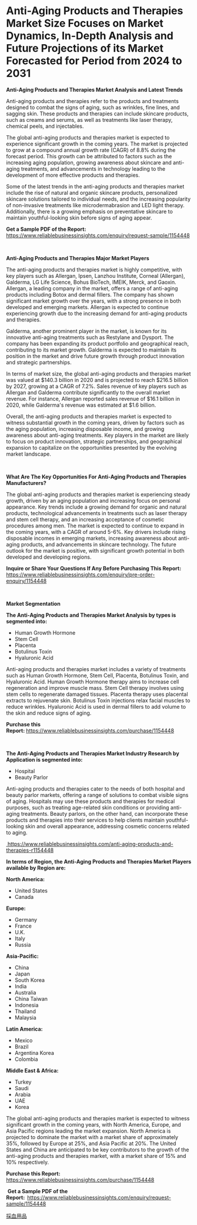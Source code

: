 <p><h1>Anti-Aging Products and Therapies Market Size Focuses on Market Dynamics, In-Depth Analysis and Future Projections of its Market Forecasted for Period from 2024 to 2031</h1></p><p><strong>Anti-Aging Products and Therapies Market Analysis and Latest Trends</strong></p>
<p><p>Anti-aging products and therapies refer to the products and treatments designed to combat the signs of aging, such as wrinkles, fine lines, and sagging skin. These products and therapies can include skincare products, such as creams and serums, as well as treatments like laser therapy, chemical peels, and injectables.</p><p>The global anti-aging products and therapies market is expected to experience significant growth in the coming years. The market is projected to grow at a compound annual growth rate (CAGR) of 8.8% during the forecast period. This growth can be attributed to factors such as the increasing aging population, growing awareness about skincare and anti-aging treatments, and advancements in technology leading to the development of more effective products and therapies.</p><p>Some of the latest trends in the anti-aging products and therapies market include the rise of natural and organic skincare products, personalized skincare solutions tailored to individual needs, and the increasing popularity of non-invasive treatments like microdermabrasion and LED light therapy. Additionally, there is a growing emphasis on preventative skincare to maintain youthful-looking skin before signs of aging appear.</p></p>
<p><strong>Get a Sample PDF of the Report:&nbsp;</strong> <a href="https://www.reliablebusinessinsights.com/enquiry/request-sample/1154448">https://www.reliablebusinessinsights.com/enquiry/request-sample/1154448</a></p>
<p>&nbsp;</p>
<p><strong>Anti-Aging Products and Therapies Major Market Players</strong></p>
<p><p>The anti-aging products and therapies market is highly competitive, with key players such as Allergan, Ipsen, Lanzhou Institute, Corneal (Allergan), Galderma, LG Life Science, Bohus BioTech, IMEIK, Merck, and Gaoxin. Allergan, a leading company in the market, offers a range of anti-aging products including Botox and dermal fillers. The company has shown significant market growth over the years, with a strong presence in both developed and emerging markets. Allergan is expected to continue experiencing growth due to the increasing demand for anti-aging products and therapies.</p><p>Galderma, another prominent player in the market, is known for its innovative anti-aging treatments such as Restylane and Dysport. The company has been expanding its product portfolio and geographical reach, contributing to its market growth. Galderma is expected to maintain its position in the market and drive future growth through product innovation and strategic partnerships.</p><p>In terms of market size, the global anti-aging products and therapies market was valued at $140.3 billion in 2020 and is projected to reach $216.5 billion by 2027, growing at a CAGR of 7.2%. Sales revenue of key players such as Allergan and Galderma contribute significantly to the overall market revenue. For instance, Allergan reported sales revenue of $16.1 billion in 2020, while Galderma's revenue was estimated at $1.6 billion.</p><p>Overall, the anti-aging products and therapies market is expected to witness substantial growth in the coming years, driven by factors such as the aging population, increasing disposable income, and growing awareness about anti-aging treatments. Key players in the market are likely to focus on product innovation, strategic partnerships, and geographical expansion to capitalize on the opportunities presented by the evolving market landscape.</p></p>
<p>&nbsp;</p>
<p><strong>What Are The Key Opportunities For Anti-Aging Products and Therapies Manufacturers?</strong></p>
<p><p>The global anti-aging products and therapies market is experiencing steady growth, driven by an aging population and increasing focus on personal appearance. Key trends include a growing demand for organic and natural products, technological advancements in treatments such as laser therapy and stem cell therapy, and an increasing acceptance of cosmetic procedures among men. The market is expected to continue to expand in the coming years, with a CAGR of around 5-6%. Key drivers include rising disposable incomes in emerging markets, increasing awareness about anti-aging products, and advancements in skincare technology. The future outlook for the market is positive, with significant growth potential in both developed and developing regions.</p></p>
<p><strong>Inquire or Share Your Questions If Any Before Purchasing This Report:</strong> <a href="https://www.reliablebusinessinsights.com/enquiry/pre-order-enquiry/1154448">https://www.reliablebusinessinsights.com/enquiry/pre-order-enquiry/1154448</a></p>
<p>&nbsp;</p>
<p><strong>Market Segmentation</strong></p>
<p><strong>The Anti-Aging Products and Therapies Market Analysis by types is segmented into:</strong></p>
<p><ul><li>Human Growth Hormone</li><li>Stem Cell</li><li>Placenta</li><li>Botulinus Toxin</li><li>Hyaluronic Acid</li></ul></p>
<p><p>Anti-aging products and therapies market includes a variety of treatments such as Human Growth Hormone, Stem Cell, Placenta, Botulinus Toxin, and Hyaluronic Acid. Human Growth Hormone therapy aims to increase cell regeneration and improve muscle mass. Stem Cell therapy involves using stem cells to regenerate damaged tissues. Placenta therapy uses placental extracts to rejuvenate skin. Botulinus Toxin injections relax facial muscles to reduce wrinkles. Hyaluronic Acid is used in dermal fillers to add volume to the skin and reduce signs of aging.</p></p>
<p><strong>Purchase this Report:&nbsp;</strong><a href="https://www.reliablebusinessinsights.com/purchase/1154448">https://www.reliablebusinessinsights.com/purchase/1154448</a></p>
<p>&nbsp;</p>
<p><strong>The Anti-Aging Products and Therapies Market Industry Research by Application is segmented into:</strong></p>
<p><ul><li>Hospital</li><li>Beauty Parlor</li></ul></p>
<p><p>Anti-aging products and therapies cater to the needs of both hospital and beauty parlor markets, offering a range of solutions to combat visible signs of aging. Hospitals may use these products and therapies for medical purposes, such as treating age-related skin conditions or providing anti-aging treatments. Beauty parlors, on the other hand, can incorporate these products and therapies into their services to help clients maintain youthful-looking skin and overall appearance, addressing cosmetic concerns related to aging.</p></p>
<p><a href="https://www.reliablebusinessinsights.com/anti-aging-products-and-therapies-r1154448">&nbsp;https://www.reliablebusinessinsights.com/anti-aging-products-and-therapies-r1154448</a></p>
<p><strong>In terms of Region, the Anti-Aging Products and Therapies Market Players available by Region are:</strong></p>
<p>
    <p> <strong> North America: </strong>
        <ul>
            <li>United States</li>
            <li>Canada</li>
        </ul>
        </p> 
    <p> <strong> Europe: </strong>
        <ul>
            <li>Germany</li>
            <li>France</li>
            <li>U.K.</li>
            <li>Italy</li>
            <li>Russia</li>
        </ul>
        </p> 
    <p> <strong> Asia-Pacific: </strong>
        <ul>
            <li>China</li>
            <li>Japan</li>
            <li>South Korea</li>
            <li>India</li>
            <li>Australia</li>
            <li>China Taiwan</li>
            <li>Indonesia</li>
            <li>Thailand</li>
            <li>Malaysia</li>
        </ul>
        </p> 
    <p> <strong> Latin America: </strong>
        <ul>
            <li>Mexico</li>
            <li>Brazil</li>
            <li>Argentina Korea</li>
            <li>Colombia</li>
        </ul>
        </p> 
    <p> <strong> Middle East & Africa: </strong>
        <ul>
            <li>Turkey</li>
            <li>Saudi</li>
            <li>Arabia</li>
            <li>UAE</li>
            <li>Korea</li>
        </ul>
    </p>
    </p>
<p><p>The global anti-aging products and therapies market is expected to witness significant growth in the coming years, with North America, Europe, and Asia Pacific regions leading the market expansion. North America is projected to dominate the market with a market share of approximately 35%, followed by Europe at 25%, and Asia Pacific at 20%. The United States and China are anticipated to be key contributors to the growth of the anti-aging products and therapies market, with a market share of 15% and 10% respectively.</p></p>
<p><strong>Purchase this Report: </strong><a href="https://www.reliablebusinessinsights.com/purchase/1154448">https://www.reliablebusinessinsights.com/purchase/1154448</a></p>
<p>&nbsp;<strong>Get a Sample PDF of the Report:&nbsp;&nbsp;</strong><a href="https://www.reliablebusinessinsights.com/enquiry/request-sample/1154448">https://www.reliablebusinessinsights.com/enquiry/request-sample/1154448</a></p>
<p><strong></strong></p>
<p><p><a href="https://github.com/KaliMetz2023/Market-Research-Report-List-1/blob/main/2379392179278.md">採血用品</a></p></p>